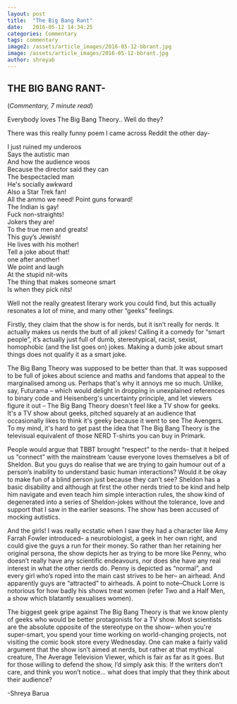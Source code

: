 ```yaml
---
layout: post
title:  "The Big Bang Rant"
date:   2016-05-12 14:34:25
categories: Commentary
tags: commentary
image2: /assets/article_images/2016-05-12-bbrant.jpg
image: /assets/article_images/2016-05-12-bbrant.jpg
author: shreyab
---
```

<h2>THE BIG BANG RANT-</h2>
(<i>Commentary, 7 minute read</i>)
<p>Everybody loves The Big Bang Theory.. Well do they?</p>
<p>There was this really funny poem I came across Reddit the other day-</p>
<p>I just ruined my underoos<br>
Says the autistic man<br>
And how the audience woos<br>
Because the director said they can<br>
The bespectacled man<br>
He's socially awkward<br>
Also a Star Trek fan!<br>
All the ammo we need! Point guns forward!<br>
The Indian is gay!<br>
Fuck non-straights!<br>
Jokers they are!<br>
To the true men and greats!<br>
This guy’s Jewish!<br>
He lives with his mother!<br>
Tell a joke about that!<br>
one after another!<br>
We point and laugh<br>
At the stupid nit-wits<br>
The thing that makes someone smart<br>
Is when they pick nits!</p>

<p>Well not the really greatest literary work you could find, but this actually resonates a lot of mine, and many other “geeks” feelings.</p>

<p>Firstly, they claim that the show is for nerds, but it isn’t really for nerds. It actually makes us nerds the butt of all jokes! Calling it a comedy for “smart people”, it’s actually just full of dumb, stereotypical, racist, sexist, homophobic (and the list goes on) jokes. Making a dumb joke about smart things does not qualify it as a smart joke. </p>

<p>The Big Bang Theory was supposed to be better than that. It was supposed to be full of jokes about science and maths and fandoms that appeal to the marginalised among us. Perhaps that's why it annoys me so much. Unlike, say, Futurama – which would delight in dropping in unexplained references to binary code and Heisenberg's uncertainty principle, and let viewers figure it out – The Big Bang Theory doesn't feel like a TV show for geeks. It's a TV show about geeks, pitched squarely at an audience that occasionally likes to think it's geeky because it went to see The Avengers. To my mind, it's hard to get past the idea that The Big Bang Theory is the televisual equivalent of those NERD T-shirts you can buy in Primark. </p>

<p>People would argue that TBBT brought “respect” to the nerds– that it helped us “connect” with the mainstream ‘cause everyone loves themselves a bit of Sheldon. But you guys do realise that we are trying to gain humour out of a person’s inability to understand basic human interactions? Would it be okay to make fun of a blind person just because they can’t see? Sheldon has a basic disability and although at first the other nerds tried to be kind and help him navigate and even teach him simple interaction rules, the show kind of degenerated into a series of Sheldon-jokes without the tolerance, love and support that I saw in the earlier seasons. The show has been accused of mocking autistics.</p>

<p>And the girls! I was really ecstatic when I saw they had a character like Amy Farrah Fowler introduced– a neurobiologist, a geek in her own right, and could give the guys a run for their money. So rather than her retaining her original persona, the show depicts her as trying to be more like Penny, who doesn’t really have any scientific endeavours, nor does she have any real interest in what the other nerds do. Penny is depicted as “normal”, and every girl who’s roped into the main cast strives to be her– an airhead. And apparently guys are “attracted” to airheads. A point to note–Chuck Lorre is notorious for how badly his shows treat women (refer Two and a Half Men, a show which blatantly sexualises women).</p>

<p>The biggest geek gripe against The Big Bang Theory is that we know plenty of geeks who would be better protagonists for a TV show. Most scientists are the absolute opposite of the stereotype on the show– when you're super-smart, you spend your time working on world-changing projects, not visiting the comic book store every Wednesday. One can make a fairly valid argument that the show isn’t aimed at nerds, but rather at that mythical creature, The Average Television Viewer, which is fair as far as it goes. But for those willing to defend the show, I’d simply ask this: If the writers don’t care, and think you won’t notice… what does that imply that they think about their audience?</p>
<p>-Shreya Barua</p>
